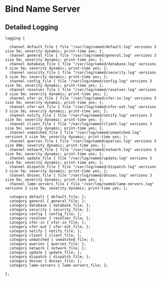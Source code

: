 # Bind Name Server

## Detailed Logging

    logging {

      channel default_file { file "/var/log/named/default.log" versions 3 size 5m; severity dynamic; print-time yes; };
      channel general_file { file "/var/log/named/general.log" versions 3 size 5m; severity dynamic; print-time yes; };
      channel database_file { file "/var/log/named/database.log" versions 3 size 5m; severity dynamic; print-time yes; };
      channel security_file { file "/var/log/named/security.log" versions 3 size 5m; severity dynamic; print-time yes; };
      channel config_file { file "/var/log/named/config.log" versions 3 size 5m; severity dynamic; print-time yes; };
      channel resolver_file { file "/var/log/named/resolver.log" versions 3 size 5m; severity dynamic; print-time yes; };
      channel xfer-in_file { file "/var/log/named/xfer-in.log" versions 3 size 5m; severity dynamic; print-time yes; };
      channel xfer-out_file { file "/var/log/named/xfer-out.log" versions 3 size 5m; severity dynamic; print-time yes; };
      channel notify_file { file "/var/log/named/notify.log" versions 3 size 5m; severity dynamic; print-time yes; };
      channel client_file { file "/var/log/named/client.log" versions 3 size 5m; severity dynamic; print-time yes; };
      channel unmatched_file { file "/var/log/named/unmatched.log" versions 3 size 5m; severity dynamic; print-time yes; };
      channel queries_file { file "/var/log/named/queries.log" versions 3 size 80m; severity dynamic; print-time yes; };
      channel network_file { file "/var/log/named/network.log" versions 3 size 5m; severity dynamic; print-time yes; };
      channel update_file { file "/var/log/named/update.log" versions 3 size 5m; severity dynamic; print-time yes; };
      channel dispatch_file { file "/var/log/named/dispatch.log" versions 3 size 5m; severity dynamic; print-time yes; };
      channel dnssec_file { file "/var/log/named/dnssec.log" versions 3 size 5m; severity dynamic; print-time yes; };
      channel lame-servers_file { file "/var/log/named/lame-servers.log" versions 3 size 5m; severity dynamic; print-time yes; };

      category default { default_file; };
      category general { general_file; };
      category database { database_file; };
      category security { security_file; };
      category config { config_file; };
      category resolver { resolver_file; };
      category xfer-in { xfer-in_file; };
      category xfer-out { xfer-out_file; };
      category notify { notify_file; };
      category client { client_file; };
      category unmatched { unmatched_file; };
      category queries { queries_file; };
      category network { network_file; };
      category update { update_file; };
      category dispatch { dispatch_file; };
      category dnssec { dnssec_file; };
      category lame-servers { lame-servers_file; };

    };
